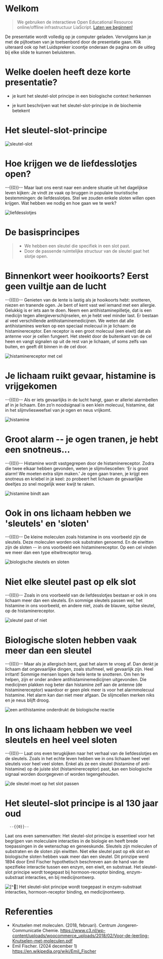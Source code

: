 <!--
title: "Sleutel-Slot-principe"
language: nl
narrator: Dutch Female
mode: Presentation

import: https://raw.githubusercontent.com/LiaScript/CodeRunner/master/README.md
        https://raw.githubusercontent.com/LiaTemplates/BeforeAndAfter/0.0.1/README.md

link:   https://cdnjs.cloudflare.com/ajax/libs/animate.css/4.1.1/animate.min.css
        https://fonts.googleapis.com/css?family=Lato:400,400italic,700
        style.css

@runR: @LIA.eval(`["main.R"]`, `none`, `Rscript main.R`)

@JSONLD
<script run-once>
  let json = @0 

  const script = document.createElement('script');
  script.type = 'application/ld+json';
  script.text = JSON.stringify(json);

  document.head.appendChild(script);

  // this is only needed to prevent and output,
  // as long as the result of a script is undefined,
  // it is not shown or rendered within LiaScript
  console.debug("added json to head")
</script>
@end


link:   https://unpkg.com/leaflet@1.9.4/dist/leaflet.css
script: https://unpkg.com/leaflet@1.9.4/dist/leaflet.js

-->

# Welkom

> We gebruiken de interactieve Open Educational Resource online/offline infrastructuur LiaScript.
> [Laten we beginnen!](https://liascript.github.io/course/?https://raw.githubusercontent.com/abotzki/presentation/refs/heads/master/sleutel-slot-principe.md)

De presentatie wordt volledig op je computer geladen. Vervolgens kan je met de pijltoetsen van je toetsenbord door de presentatie gaan. Klik uiteraard ook op het Luidspreker icoontje onderaan de pagina om de uitleg bij elke slide te kunnen beluisteren.

# Welke doelen heeft deze korte presentatie?

* je kunt het sleutel-slot principe in een biologische context herkennen

* je kunt beschrijven wat het sleutel-slot-principe in de biochemie betekent

# Het sleutel-slot-principe

![sleutel-slot](./img/rb_111368.png "[^🦶]")

[^🦶]: https://www.freepik.com/free-vector/lock-key-sticker_16263312.htm 

    --{{0}}--
Hallo iedereen, vandaag wil ik jullie het sleutel-slot principe uitleggen aan de hand van een voorbeeld uit de geneeskunde. Stel je voor dat je een sleutel hebt die perfect past in een slot. Alleen met deze specifieke sleutel kun je het slot openen. Dit idee, dat een sleutel precies past in een slot, is een belangrijk concept in de biologie en wordt het sleutel-slot principe genoemd. Het sleutel-slot principe helpt ons te begrijpen hoe moleculen in ons lichaam samenwerken. Een goed voorbeeld hiervan is hoe een klein molecuul zich bindt aan een receptor. Receptoren zijn eiwitten op het oppervlak van cellen die specifieke moleculen, de substraten, herkennen en binden. Net zoals een sleutel alleen in een bepaald slot past, past een substraat alleen bij een specifieke receptor. Vandaag gaan we dieper ingaan op hoe dit principe werkt, waarom het zo belangrijk is voor ons lichaam, en we zullen een voorbeeld uit de geneeskunde bekijken om het beter te begrijpen.

# Hoe krijgen we de liefdesslotjes open?

   --{{0}}--
Maar laat ons eerst naar een andere situatie uit het dagelijkse leven kijken: Je vindt ze vaak op bruggen in populaire touristische bestemmingen: de liefdesslotjes. Stel we zouden enkele sloten willen open krijgen. Wat hebben we nodig en hoe gaan we te werk?

![liefdesslotjes](./img/00-sleutels-sloten.svg "[^🦶]")

[^🦶]: https://nl.freepik.com/vrije-photo/beveiligingsconcept-met-slot_22632767.htm#fromView=search&page=1&position=49&uuid=abfcf2c4-41ae-4315-beea-83b36deca858; https://nl.freepik.com/vrije-photo/hou-van-hangsloten-op-metalen-reling_9898302.htm#fromView=search&page=1&position=47&uuid=03fe7b58-ae23-4945-81f7-4d3d14f83ffc

# De basisprincipes

<!-- style="font-size: 2em" -->
> - We hebben een sleutel die specifiek in een slot past.
> - Door de passende ruimtelijke structuur van de sleutel gaat het slotje open.  

# Binnenkort weer hooikoorts? Eerst geen vuiltje aan de lucht

   --{{0}}--
Genieten van de lente is lastig als je hooikoorts hebt: snotteren, niezen en tranende ogen. Je bent of kent vast wel iemand met een allergie. Gelukkig is er iets aan te doen. Neem een antihistaminepilletje, dat is een medicijn tegen allergieverschijnselen, en je hebt veel minder last. Er bestaan al veel verschillende antihistaminemedicijnen. We weten dat alle antihistamines werken op een speciaal molecuul in je lichaam: de histaminereceptor. Een receptor is een groot molecuul (een eiwit) dat als antenne voor je cellen fungeert. Het steekt door de buitenkant van de cel heen en vangt signalen op uit de rest van je lichaam, of soms zelfs van buiten, en geeft dit binnen in de cel door.

![histaminereceptor met cel](./img/01cel-receptor.svg "[^🦶]")


[^🦶]: https://www.c3.nl/wp-content/uploads/woocommerce_uploads/2018/02/Voor-de-leerling-Knutselen-met-moleculen.pdf

# Je lichaam ruikt gevaar, histamine is vrijgekomen

   --{{0}}--
Als er iets gevaarlijks in de lucht hangt, gaan er allerlei alarmbellen af in je lichaam. Eén zo’n noodsignaal is een klein molecuul, histamine, dat in het slijmvliesweefsel van je ogen en neus vrijkomt.

![histamine](./img/02histamine-cel-niet-gebonden.svg "[^🦶]")


[^🦶]: https://www.c3.nl/wp-content/uploads/woocommerce_uploads/2018/02/Voor-de-leerling-Knutselen-met-moleculen.pdf

# Groot alarm -- je ogen tranen, je hebt een snotneus...

   --{{0}}--
Histamine wordt vastgegrepen door de histaminereceptor. Zodra die twee elkaar hebben gevonden, weten je slijmvliescellen: ‘Er is groot alarm! We moeten extra slijm maken.’ Je ogen gaan tranen, je krijgt een snotneus en kriebel in je keel: zo probeert het lichaam de gevaarlijke deeltjes zo snel mogelijk weer kwijt te raken.

![histamine bindt aan ](./img/03histamine-cel-gebonden.svg "[^🦶]")

[^🦶]: https://www.c3.nl/wp-content/uploads/woocommerce_uploads/2018/02/Voor-de-leerling-Knutselen-met-moleculen.pdf


# Ook in ons lichaam hebben we 'sleutels' en 'sloten' 

   --{{0}}--
De kleine moleculen zoals histamine in ons voorbeeld zijn de sleutels. Deze moleculen worden ook substraten genoemd. En de eiwitten zijn de sloten -- in ons voorbeeld een histaminereceptor. Op een cel vinden we meer dan een type eitwitreceptor terug. 

![biologische sleutels en sloten](./img/05molecuul-receptor-cel.svg "[^🦶]")

[^🦶]: https://www.c3.nl/wp-content/uploads/woocommerce_uploads/2018/02/Voor-de-leerling-Knutselen-met-moleculen.pdf

# Niet elke sleutel past op elk slot

   --{{0}}--
Zoals in ons voorbeeld van de liefdesslotjes bestaan er ook in ons lichaam meer dan een sleutels. En sommige sleutels passen wel, het histamine in ons voorbeeld, en andere niet, zoals de blauwe, spitse sleutel, op de histaminereceptor. 

![sleutel past of niet](./img/06sleutel-slot-yes-no.svg "[^🦶]")

[^🦶]: https://www.c3.nl/wp-content/uploads/woocommerce_uploads/2018/02/Voor-de-leerling-Knutselen-met-moleculen.pdf

# Biologische sloten hebben vaak meer dan een sleutel 

   --{{0}}--
Maar als je allergisch bent, gaat het alarm te vroeg af. Dan denkt je lichaam dat ongevaarlijke dingen, zoals stuifmeel, wél gevaarlijk zijn. Heel irritant! Sommige mensen lopen de hele lente te snotteren. Om hen te helpen, zijn er onder andere antihistaminemedicijnen uitgevonden. Die medicijnen plakken nog beter dan histamine zelf aan de antenne (de histaminereceptor) waardoor er geen plek meer is voor het alarmmolecuul histamine. Het alarm kan dan niet meer afgaan. De slijmcellen merken niks en je neus blijft droog.

![een antihistamine onderdrukt de biologische reactie](./img/07sleutel-slot-yes-no-inhibitor.svg "[^🦶]")

[^🦶]: https://www.c3.nl/wp-content/uploads/woocommerce_uploads/2018/02/Voor-de-leerling-Knutselen-met-moleculen.pdf

# In ons lichaam hebben we veel sleutels en heel veel sloten  

   --{{0}}--
Laat ons even terugkijken naar het verhaal van de liefdesslotjes en de sleutels. Zoals in het echte leven hebben we in ons lichaam heel veel sleutels voor heel veel sloten. Enkel als ze een sleutel (histamine of anti-histamine) op de juiste slot (histaminereceptor) past, kan een biologische signaal worden doorgegeven of worden tegengehouden.

![de sleutel moet op het slot passen](./img/04sleutel-slot-cel.svg "[^🦶]")

[^🦶]: https://www.c3.nl/wp-content/uploads/woocommerce_uploads/2018/02/Voor-de-leerling-Knutselen-met-moleculen.pdf

# Het sleutel-slot principe is al 130 jaar oud
   
      --{{0}}--
Laat ons even samenvatten: Het sleutel-slot principe is essentieel voor het begrijpen van moleculaire interacties in de biologie en heeft brede toepassingen in de wetenschap en geneeskunde. Sleutels zijn moleculen of substraten en de sloten zijn eiwitten. Niet elke sleutel past op elk slot en biologische sloten hebben vaak meer dan een sleutel. Dit prinzipe werd 1894 door Emil Fischer hypothetisch beschreven aan de hand van de spezifieke interactie tussen een enzym, een eiwit, en substraat. Het sleutel-slot principe wordt toegepast bij hormoon-receptor binding, enzym-substraat interacties, en bij medicijnontwerp.

![](https://upload.wikimedia.org/wikipedia/commons/e/e0/Hermann_Emil_Fischer_c1895.jpg "[^🦶]")
Het sleutel-slot principe wordt toegepast in enzym-substraat interacties, hormoon-receptor binding, en medicijnontwerp.

[^🦶]: Emil Fischer https://en.wikipedia.org/wiki/File:Hermann_Emil_Fischer_c1895.jpg; 


# Referenties

- Knutselen met moleculen. (2018, februari). Centrum Jongeren­Communicatie Chemie. https://www.c3.nl/wp-content/uploads/woocommerce_uploads/2018/02/Voor-de-leerling-Knutselen-met-moleculen.pdf
- Emil Fischer. (2024 december 1) https://en.wikipedia.org/wiki/Emil_Fischer
